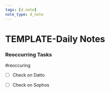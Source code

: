 ```yaml
---
tags: [d_note]
note_type: d_note
---
```


# TEMPLATE-Daily Notes

### Reoccurring Tasks

#reoccuring

- [ ] Check on Datto
- [ ] Check on Sophos


